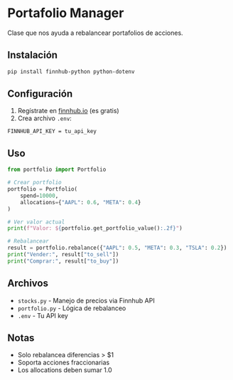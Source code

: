 # Portafolio Manager

Clase que nos ayuda a rebalancear portafolios de acciones.

## Instalación

```bash
pip install finnhub-python python-dotenv
```

## Configuración

1. Regístrate en [finnhub.io](https://finnhub.io) (es gratis)
2. Crea archivo `.env`:

```
FINNHUB_API_KEY = tu_api_key
```

## Uso

```python
from portfolio import Portfolio

# Crear portfolio
portfolio = Portfolio(
    spend=10000,
    allocations={"AAPL": 0.6, "META": 0.4}
)

# Ver valor actual
print(f"Valor: ${portfolio.get_portfolio_value():.2f}")

# Rebalancear
result = portfolio.rebalance({"AAPL": 0.5, "META": 0.3, "TSLA": 0.2})
print("Vender:", result["to_sell"])
print("Comprar:", result["to_buy"])
```

## Archivos

- `stocks.py` - Manejo de precios via Finnhub API
- `portfolio.py` - Lógica de rebalanceo  
- `.env` - Tu API key

## Notas

- Solo rebalancea diferencias > $1
- Soporta acciones fraccionarias
- Los allocations deben sumar 1.0